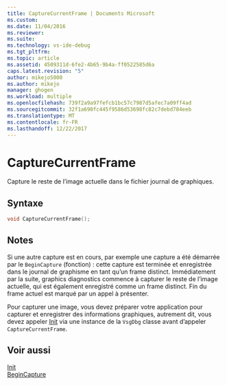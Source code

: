 ```yaml
---
title: CaptureCurrentFrame | Documents Microsoft
ms.custom: 
ms.date: 11/04/2016
ms.reviewer: 
ms.suite: 
ms.technology: vs-ide-debug
ms.tgt_pltfrm: 
ms.topic: article
ms.assetid: 4509311d-6fe2-4b65-9b4a-ff0522585d6a
caps.latest.revision: "5"
author: mikejo5000
ms.author: mikejo
manager: ghogen
ms.workload: multiple
ms.openlocfilehash: 739f2a9a97fefcb1bc57c7987d5afec7a09ff4ad
ms.sourcegitcommit: 32f1a690fc445f9586d53698fc82c7debd784eeb
ms.translationtype: MT
ms.contentlocale: fr-FR
ms.lasthandoff: 12/22/2017
---
```

# <a name="capturecurrentframe"></a>CaptureCurrentFrame
Capture le reste de l’image actuelle dans le fichier journal de graphiques.  
  
## <a name="syntax"></a>Syntaxe  
  
```C++  
void CaptureCurrentFrame();  
```  
  
## <a name="remarks"></a>Notes  
 Si une autre capture est en cours, par exemple une capture a été démarrée par le `BeginCapture` (fonction) : cette capture est terminée et enregistrée dans le journal de graphisme en tant qu’un frame distinct. Immédiatement par la suite, graphics diagnostics commence à capturer le reste de l’image actuelle, qui est également enregistré comme un frame distinct. Fin du frame actuel est marqué par un appel à présenter.  
  
 Pour capturer une image, vous devez préparer votre application pour capturer et enregistrer des informations graphiques, autrement dit, vous devez appeler [Init](init.md) via une instance de la `VsgDbg` classe avant d’appeler `CaptureCurrentFrame`.  
  
## <a name="see-also"></a>Voir aussi  
 [Init](init.md)   
 [BeginCapture](begincapture.md)
